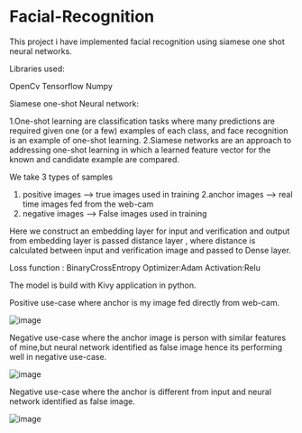 # Facial-Recognition

This project i have implemented facial recognition using siamese one shot neural networks.

Libraries used:

OpenCv
Tensorflow
Numpy

Siamese one-shot Neural network:

1.One-shot learning are classification tasks where many predictions are required given one (or a few) examples of each class, and face recognition is an example of one-shot learning.
2.Siamese networks are an approach to addressing one-shot learning in which a learned feature vector for the known and candidate example are compared.

We take 3 types of samples 
1. positive images --> true images used in training
2.anchor images --> real time images fed from the web-cam
3. negative images --> False images used in training

Here we construct an embedding layer for input and verification and output from embedding layer is passed distance layer , where distance is calculated between input and verification image and passed to Dense layer.

Loss function : BinaryCrossEntropy
Optimizer:Adam
Activation:Relu

The model is build with Kivy application in python.

Positive use-case where anchor is my image fed directly from web-cam.

![image](https://user-images.githubusercontent.com/26068822/188318107-472640db-9183-44cf-904b-b77b965265f8.png)

Negative use-case where the anchor image is person with similar features of mine,but neural network identified as false image hence its performing well in negative use-case.

![image](https://user-images.githubusercontent.com/26068822/188318591-0278c5fe-77cc-48ff-aed1-074ec8a85d6b.png)

Negative use-case where the anchor is different from input and neural network identified as false image.

![image](https://user-images.githubusercontent.com/26068822/188319246-4d5f7529-8d7b-4167-bbeb-40542aac8478.png)
